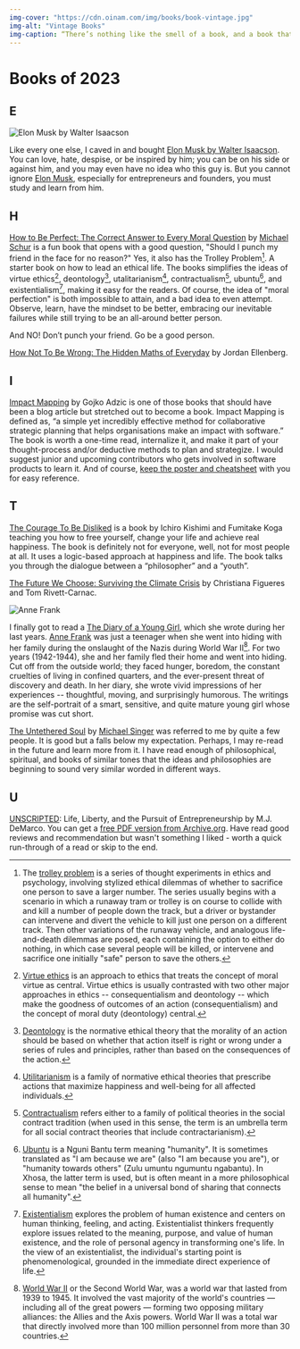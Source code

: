 ```yaml
---
img-cover: "https://cdn.oinam.com/img/books/book-vintage.jpg"
img-alt: "Vintage Books"
img-caption: “There’s nothing like the smell of a book, and a book that’s been sitting on a shelf is like a person you haven’t met yet or a city you haven't been to.”
---
```


# Books of 2023

## E

![Elon Musk by Walter Isaacson](https://cdn.oinam.com/img/books/elon-musk-by-walter-isaacson.jpg "Elon Musk by Walter Isaacson")

Like every one else, I caved in and bought [Elon Musk by Walter Isaacson](https://en.wikipedia.org/wiki/Elon_Musk_(Isaacson_book)). You can love, hate, despise, or be inspired by him; you can be on his side or against him, and you may even have no idea who this guy is. But you cannot ignore [Elon Musk](https://en.wikipedia.org/wiki/Elon_Musk), especially for entrepreneurs and founders, you must study and learn from him. 

## H

[How to Be Perfect: The Correct Answer to Every Moral Question](https://www.simonandschuster.com/books/How-to-Be-Perfect/Michael-Schur/9781982159313) by [Michael Schur](https://en.wikipedia.org/wiki/Michael_Schur) is a fun book that opens with a good question, "Should I punch my friend in the face for no reason?" Yes, it also has the Trolley Problem[^trolley-problem]. A starter book on how to lead an ethical life. The books simplifies the ideas of virtue ethics[^virtue-ethics], deontology[^deontology], utalitarianism[^utalitarianism], contractualism[^contractualism], ubuntu[^ubuntu], and existentialism[^existentialism], making it easy for the readers. Of course, the idea of "moral perfection" is both impossible to attain, and a bad idea to even attempt. Observe, learn, have the mindset to be better, embracing our inevitable failures while still trying to be an all-around better person.

And NO! Don’t punch your friend. Go be a good person.

[How Not To Be Wrong: The Hidden Maths of Everyday](https://www.amazon.com/How-Not-Be-Wrong-Everyday/dp/184614678X) by Jordan Ellenberg.

## I

[Impact Mapping](https://www.impactmapping.org/) by Gojko Adzic is one of those books that should have been a blog article but stretched out to become a book. Impact Mapping is defined as, “a simple yet incredibly effective method for collaborative strategic planning that helps organisations make an impact with software.” The book is worth a one-time read, internalize it, and make it part of your thought-process and/or deductive methods to plan and strategize. I would suggest junior and upcoming contributors who gets involved in software products to learn it. And of course, [keep the poster and cheatsheet](https://www.impactmapping.org/consultants.html) with you for easy reference.

## T

[The Courage To Be Disliked](https://www.amazon.com/Courage-Be-Disliked-Phenomenon-Happiness/dp/1501197274/) is a book by Ichiro Kishimi and Fumitake Koga teaching you how to free yourself, change your life and achieve real happiness. The book is definitely not for everyone, well, not for most people at all. It uses a logic-based approach at happiness and life. The book talks you through the dialogue between a “philosopher” and a “youth”.

[The Future We Choose: Surviving the Climate Crisis](https://www.amazon.com/Future-We-Choose-Surviving-Climate/dp/0525658351) by Christiana Figueres and Tom Rivett-Carnac.

![Anne Frank](https://cdn.oinam.com/img/books/anne-frank.jpg "Anne Frank")

I finally got to read a [The Diary of a Young Girl](https://en.wikipedia.org/wiki/The_Diary_of_a_Young_Girl), which she wrote during her last years. [Anne Frank](https://en.wikipedia.org/wiki/Anne_Frank) was just a teenager when she went into hiding with her family during the onslaught of the Nazis during World War II[^WWII]. For two years (1942-1944), she and her family fled their home and went into hiding. Cut off from the outside world; they faced hunger, boredom, the constant cruelties of living in confined quarters, and the ever-present threat of discovery and death. In her diary, she wrote vivid impressions of her experiences -- thoughtful, moving, and surprisingly humorous. The writings are the self-portrait of a smart, sensitive, and quite mature young girl whose promise was cut short.

[The Untethered Soul](https://untetheredsoul.com) by [Michael Singer](https://en.wikipedia.org/wiki/Michael_Alan_Singer) was referred to me by quite a few people. It is good but a falls below my expectation. Perhaps, I may re-read in the future and learn more from it. I have read enough of philosophical, spiritual, and books of similar tones that the ideas and philosophies are beginning to sound very similar worded in different ways.

## U

[UNSCRIPTED](https://getunscripted.com/): Life, Liberty, and the Pursuit of Entrepreneurship by M.J. DeMarco. You can get a [free PDF version from Archive.org](https://ia803405.us.archive.org/18/items/unscripted_202105/UNSCRIPTED.pdf). Have read good reviews and recommendation but wasn't something I liked - worth a quick run-through of a read or skip to the end.

[^trolley-problem]: The [trolley problem](https://en.wikipedia.org/wiki/Trolley_problem) is a series of thought experiments in ethics and psychology, involving stylized ethical dilemmas of whether to sacrifice one person to save a larger number. The series usually begins with a scenario in which a runaway tram or trolley is on course to collide with and kill a number of people down the track, but a driver or bystander can intervene and divert the vehicle to kill just one person on a different track. Then other variations of the runaway vehicle, and analogous life-and-death dilemmas are posed, each containing the option to either do nothing, in which case several people will be killed, or intervene and sacrifice one initially "safe" person to save the others.

[^virtue-ethics]: [Virtue ethics](https://en.wikipedia.org/wiki/Virtue_ethics) is an approach to ethics that treats the concept of moral virtue as central. Virtue ethics is usually contrasted with two other major approaches in ethics -- consequentialism and deontology -- which make the goodness of outcomes of an action (consequentialism) and the concept of moral duty (deontology) central.

[^deontology]: [Deontology](https://en.wikipedia.org/wiki/Deontology) is the normative ethical theory that the morality of an action should be based on whether that action itself is right or wrong under a series of rules and principles, rather than based on the consequences of the action.

[^utalitarianism]: [Utilitarianism](https://en.wikipedia.org/wiki/Utilitarianism) is a family of normative ethical theories that prescribe actions that maximize happiness and well-being for all affected individuals.

[^contractualism]: [Contractualism](https://en.wikipedia.org/wiki/Contractualism) refers either to a family of political theories in the social contract tradition (when used in this sense, the term is an umbrella term for all social contract theories that include contractarianism).

[^ubuntu]: [Ubuntu](https://en.wikipedia.org/wiki/Ubuntu_philosophy) is a Nguni Bantu term meaning "humanity". It is sometimes translated as "I am because we are" (also "I am because you are"), or "humanity towards others" (Zulu umuntu ngumuntu ngabantu). In Xhosa, the latter term is used, but is often meant in a more philosophical sense to mean "the belief in a universal bond of sharing that connects all humanity".

[^existentialism]: [Existentialism](https://en.wikipedia.org/wiki/Existentialism) explores the problem of human existence and centers on human thinking, feeling, and acting. Existentialist thinkers frequently explore issues related to the meaning, purpose, and value of human existence, and the role of personal agency in transforming one's life. In the view of an existentialist, the individual's starting point is phenomenological, grounded in the immediate direct experience of life.

[^WWII]: [World War II](https://en.wikipedia.org/wiki/World_War_II) or the Second World War, was a world war that lasted from 1939 to 1945. It involved the vast majority of the world's countries — including all of the great powers — forming two opposing military alliances: the Allies and the Axis powers. World War II was a total war that directly involved more than 100 million personnel from more than 30 countries.